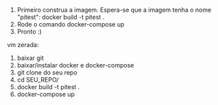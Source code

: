 1. Primeiro construa a imagem. Espera-se que a imagem tenha o nome "pitest": docker build -t pitest .
2. Rode o comando docker-compose up
3. Pronto :)



vm zerada:
1. baixar git
2. baixar/instalar docker e docker-compose
3. git clone do seu repo
4. cd SEU_REPO/
5. docker build -t pitest .
6. docker-compose up
